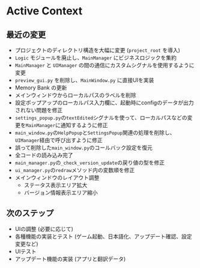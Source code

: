 # Active Context

## 最近の変更

*   プロジェクトのディレクトリ構造を大幅に変更 (`project_root` を導入)
*   `Logic` モジュールを廃止し、`MainManager` にビジネスロジックを集約
*   `MainManager` と `UIManager` の間の通信にカスタムシグナルを使用するように変更
*   `preview_gui.py` を削除し、`MainWindow.py` に直接UIを実装
*   Memory Bank の更新
*   メインウィンドウからローカルパスのラベルを削除
*   設定ポップアップのローカルパス入力欄に、起動時にconfigのデータが出力されない問題を修正
*   `settings_popup.py`の`textEdited`シグナルを使って、ローカルパスなどの変更を`MainManager`に通知するように修正
*   `main_window.py`の`HelpPopup`と`SettingsPopup`関連の処理を削除し、`UIManager`経由で呼び出すように修正
*   誤って削除した`main_window.py`のコールバック設定を復元
*   全コードの読み込み完了
*   `main_manager.py`の`_check_version_update`の戻り値の型を修正
*   `ui_manager.py`の`redraw`メソッド内の変数順を修正
*   メインウィンドウのレイアウト調整
    *   ステータス表示エリア拡大
    *   バージョン情報表示エリア縮小

## 次のステップ

*   UIの調整 (必要に応じて)
*   各種機能の実装とテスト (ゲーム起動、日本語化、アップデート確認、設定変更など)
*   UIテスト
*   アップデート機能の実装 (アプリと翻訳データ)
